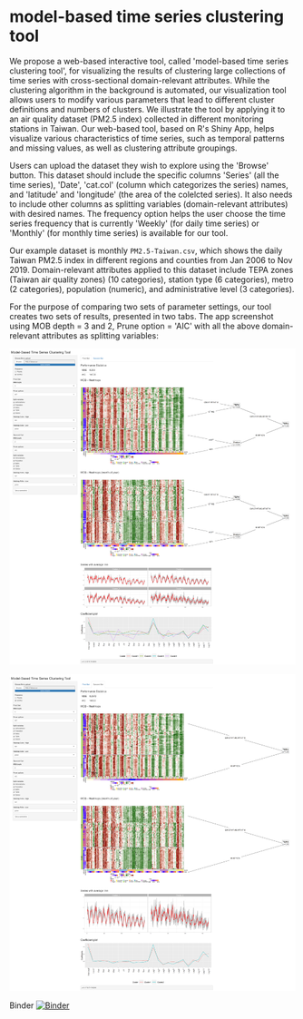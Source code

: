 # model-based time series clustering tool

We propose a web-based interactive tool, called 'model-based time series clustering tool', 
for visualizing the results of clustering large collections of time series with cross-sectional domain-relevant attributes. 
While the clustering algorithm in the background is automated, our visualization tool allows users to modify various parameters that lead to different cluster 
definitions and numbers of clusters. We illustrate the tool by applying it to an air quality dataset (PM2.5 index) collected in different monitoring stations in Taiwan.
Our web-based tool, based on R's Shiny App, helps visualize various characteristics of time series, such as temporal patterns and missing values, as well as clustering 
attribute groupings.

Users can upload the dataset they wish to explore using the 'Browse' button. This dataset should include the specific columns 'Series' (all the time series), 
'Date', 'cat.col' (column which categorizes the series) names, and 'latitude' and 'longitude' (the area of the colelcted series). 
It also needs to include other columns as splitting variables (domain-relevant attributes) 
with desired names. 
The frequency option helps the user choose the time series frequency that is currently 'Weekly' (for daily time series) or 'Monthly' 
(for monthly time series) is available for our tool.  

Our example dataset is monthly ```PM2.5-Taiwan.csv```, which shows the daily Taiwan PM2.5 index in different regions and counties from Jan 2006 to Nov 2019. 
Domain-relevant attributes applied to this dataset include TEPA zones (Taiwan air quality zones) (10 categories), station type (6 categories), metro (2 categories), population (numeric), and  administrative level (3 categories). 

For the purpose of comparing two sets of parameter settings, our tool creates two sets of results, presented in two tabs.
The app screenshot using MOB depth = 3 and 2, Prune option = 'AIC' with all the above domain-relevant attributes as splitting variables:

![alt text](<https://github.com/mahsaashouri/model-based-time-series-clustering-tool/blob/main/screenshot.png>)

![alt text](<https://github.com/mahsaashouri/model-based-time-series-clustering-tool/blob/main/screenshot2.png>)


Binder 
[![Binder](https://mybinder.org/badge_logo.svg)](https://mybinder.org/v2/gh/mahsaashouri/model-based-time-series-clustering-tool/blob/main?urlpath=shiny)

